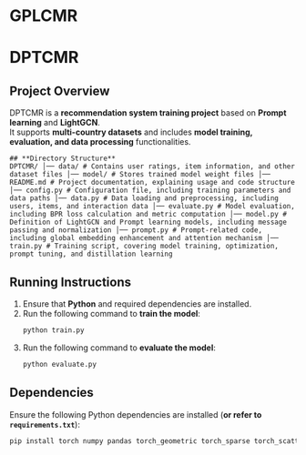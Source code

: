# GPLCMR
# **DPTCMR**

## **Project Overview**
DPTCMR is a **recommendation system training project** based on **Prompt learning** and **LightGCN**.  
It supports **multi-country datasets** and includes **model training, evaluation, and data processing** functionalities.

```
## **Directory Structure**
DPTCMR/ │── data/ # Contains user ratings, item information, and other dataset files │── model/ # Stores trained model weight files │── README.md # Project documentation, explaining usage and code structure │── config.py # Configuration file, including training parameters and data paths │── data.py # Data loading and preprocessing, including users, items, and interaction data │── evaluate.py # Model evaluation, including BPR loss calculation and metric computation │── model.py # Definition of LightGCN and Prompt learning models, including message passing and normalization │── prompt.py # Prompt-related code, including global embedding enhancement and attention mechanism │── train.py # Training script, covering model training, optimization, prompt tuning, and distillation learning
```


## **Running Instructions**
1. Ensure that **Python** and required dependencies are installed.
2. Run the following command to **train the model**:
    ```bash
    python train.py
    ```
3. Run the following command to **evaluate the model**:
    ```bash
    python evaluate.py
    ```

## **Dependencies**
Ensure the following Python dependencies are installed (**or refer to `requirements.txt`**):
```bash
pip install torch numpy pandas torch_geometric torch_sparse torch_scatter scikit-learn
